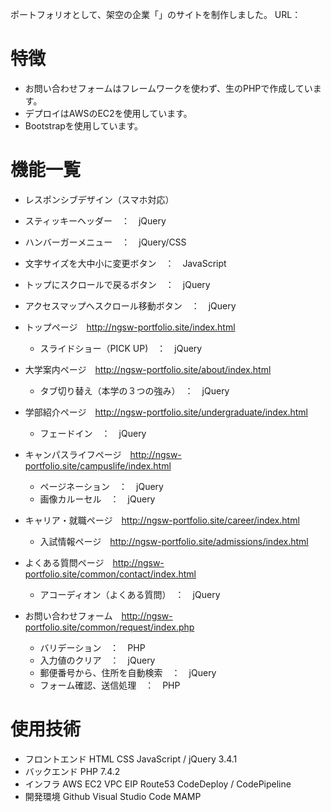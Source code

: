 ポートフォリオとして、架空の企業「」のサイトを制作しました。
URL：

# 特徴
* お問い合わせフォームはフレームワークを使わず、生のPHPで作成しています。
* デプロイはAWSのEC2を使用しています。
* Bootstrapを使用しています。
# 機能一覧
* レスポンシブデザイン（スマホ対応）
* スティッキーヘッダー　：　jQuery
* ハンバーガーメニュー　：　jQuery/CSS
* 文字サイズを大中小に変更ボタン　：　JavaScript
* トップにスクロールで戻るボタン　：　jQuery
* アクセスマップへスクロール移動ボタン　：　jQuery

* トップページ　http://ngsw-portfolio.site/index.html
    * スライドショー（PICK UP)　：　jQuery
* 大学案内ページ　http://ngsw-portfolio.site/about/index.html
    * タブ切り替え（本学の３つの強み）　：　jQuery
* 学部紹介ページ　http://ngsw-portfolio.site/undergraduate/index.html
    * フェードイン　：　jQuery
* キャンパスライフページ　http://ngsw-portfolio.site/campuslife/index.html
    * ページネーション　：　jQuery
    * 画像カルーセル　：　jQuery
* キャリア・就職ページ　http://ngsw-portfolio.site/career/index.html
    * 入試情報ページ　http://ngsw-portfolio.site/admissions/index.html
* よくある質問ページ　http://ngsw-portfolio.site/common/contact/index.html
    * アコーディオン（よくある質問）　：　jQuery
* お問い合わせフォーム　http://ngsw-portfolio.site/common/request/index.php
    * バリデーション　：　PHP
    * 入力値のクリア　：　jQuery
    * 郵便番号から、住所を自動検索　：　jQuery
    * フォーム確認、送信処理　：　PHP

 # 使用技術
* フロントエンド
    HTML
    CSS
    JavaScript / jQuery 3.4.1
* バックエンド
    PHP 7.4.2
* インフラ
    AWS
    EC2
    VPC
    EIP
    Route53
    CodeDeploy / CodePipeline
* 開発環境
    Github
    Visual Studio Code
    MAMP
